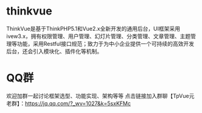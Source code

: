 # thinkvue
ThinkVue是基于ThinkPHP5.1和Vue2.x全新开发的通用后台，UI框架采用ivew3.x，拥有权限管理、用户管理、幻灯片管理、分类管理、文章管理、主题管理等功能，采用Restful接口规范；致力于为中小企业提供一个可持续的高效开发后台，还会引入模块化、插件化等机制。

# QQ群
欢迎加群一起讨论框架选型、功能实现、架构等等
点击链接加入群聊【TpVue元老群】：https://jq.qq.com/?_wv=1027&k=5sxKFMc
